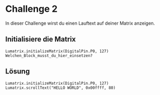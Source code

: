 
# Challenge 2

In dieser Challenge wirst du einen Lauftext auf deiner Matrix anzeigen.

## Initialisiere die Matrix

```blocks
Lumatrix.initializeMatrix(DigitalPin.P0, 127)
Welchen_Block_musst_du_hier_einsetzen?
```

## Lösung
```blocks
Lumatrix.initializeMatrix(DigitalPin.P0, 127)
Lumatrix.scrollText("HELLO WORLD", 0x00ffff, 80)
```


<script src="https://makecode.com/gh-pages-embed.js"></script><script>makeCodeRender("https://makecode.microbit.org/", "ines-hpmm/Microbit-LED-Matrix");</script>